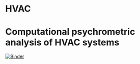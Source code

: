 # HVAC
# Computational psychrometric analysis of HVAC systems
[![Binder](https://mybinder.org/badge_logo.svg)](https://mybinder.org/v2/gh/BarbaraZHAW/HVAC/HEAD)
